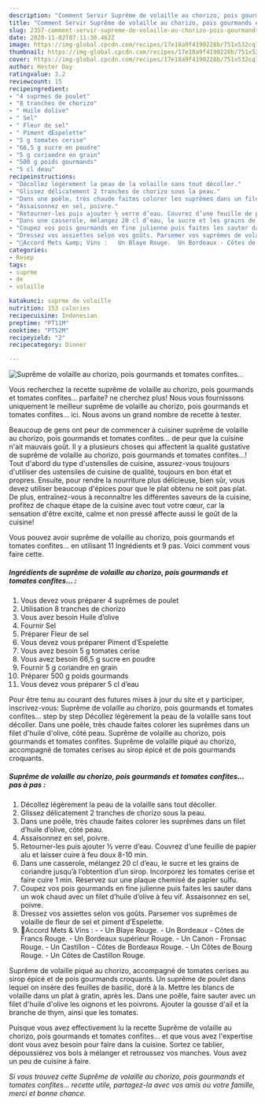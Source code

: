 ```yaml
---
description: "Comment Servir Suprême de volaille au chorizo, pois gourmands et tomates confites…"
title: "Comment Servir Suprême de volaille au chorizo, pois gourmands et tomates confites…"
slug: 2357-comment-servir-supreme-de-volaille-au-chorizo-pois-gourmands-et-tomates-confites
date: 2020-11-02T07:11:30.462Z
image: https://img-global.cpcdn.com/recipes/17e18a9f4190228b/751x532cq70/supreme-de-volaille-au-chorizo-pois-gourmands-et-tomates-confites…-photo-principale-de-la-recette.jpg
thumbnail: https://img-global.cpcdn.com/recipes/17e18a9f4190228b/751x532cq70/supreme-de-volaille-au-chorizo-pois-gourmands-et-tomates-confites…-photo-principale-de-la-recette.jpg
cover: https://img-global.cpcdn.com/recipes/17e18a9f4190228b/751x532cq70/supreme-de-volaille-au-chorizo-pois-gourmands-et-tomates-confites…-photo-principale-de-la-recette.jpg
author: Hester Day
ratingvalue: 3.2
reviewcount: 15
recipeingredient:
- "4 suprmes de poulet"
- "8 tranches de chorizo"
- " Huile dolive"
- " Sel"
- " Fleur de sel"
- " Piment dEspelette"
- "5 g tomates cerise"
- "66,5 g sucre en poudre"
- "5 g coriandre en grain"
- "500 g poids gourmands"
- "5 cl deau"
recipeinstructions:
- "Décollez légèrement la peau de la volaille sans tout décoller."
- "Glissez délicatement 2 tranches de chorizo sous la peau."
- "Dans une poêle, très chaude faites colorer les suprêmes dans un filet d’huile d’olive, côté peau."
- "Assaisonnez en sel, poivre."
- "Retourner-les puis ajouter ½ verre d’eau. Couvrez d’une feuille de papier alu et laisser cuire à feu doux 8-10 min."
- "Dans une casserole, mélangez 20 cl d’eau, le sucre et les grains de coriandre jusqu’à l’obtention d’un sirop. Incorporez les tomates cerise et faire cuire 1 min. Réservez sur une plaque chemisé de papier sulfu."
- "Coupez vos pois gourmands en fine julienne puis faites les sauter dans un wok chaud avec un filet d’huile d’olive à feu vif. Assaisonnez en sel, poivre."
- "Dressez vos assiettes selon vos goûts. Parsemer vos suprêmes de volaille de fleur de sel et piment d’Espelette."
- "🍷Accord Mets &amp; Vins :   Un Blaye Rouge.  Un Bordeaux - Côtes de Francs Rouge.  Un Bordeaux supérieur Rouge.  Un Canon - Fronsac Rouge.  Un Castillon - Côtes de Bordeaux Rouge.  Un Côtes de Bourg Rouge.  Un Côtes de Castillon Rouge."
categories:
- Resep
tags:
- suprme
- de
- volaille

katakunci: suprme de volaille 
nutrition: 153 calories
recipecuisine: Indonesian
preptime: "PT11M"
cooktime: "PT52M"
recipeyield: "2"
recipecategory: Dinner

---
```



![Suprême de volaille au chorizo, pois gourmands et tomates confites…](https://img-global.cpcdn.com/recipes/17e18a9f4190228b/751x532cq70/supreme-de-volaille-au-chorizo-pois-gourmands-et-tomates-confites…-photo-principale-de-la-recette.jpg)

Vous recherchez la recette suprême de volaille au chorizo, pois gourmands et tomates confites… parfaite? ne cherchez plus! Nous vous fournissons uniquement le meilleur suprême de volaille au chorizo, pois gourmands et tomates confites… ici. Nous avons un grand nombre de recette à tester.

Beaucoup de gens ont peur de commencer à cuisiner suprême de volaille au chorizo, pois gourmands et tomates confites… de peur que la cuisine n'ait mauvais goût. Il y a plusieurs choses qui affectent la qualité gustative de suprême de volaille au chorizo, pois gourmands et tomates confites…! Tout d'abord du type d'ustensiles de cuisine, assurez-vous toujours d'utiliser des ustensiles de cuisine de qualité, toujours en bon état et propres. Ensuite, pour rendre la nourriture plus délicieuse, bien sûr, vous devez utiliser beaucoup d'épices pour que le plat obtenu ne soit pas plat. De plus, entraînez-vous à reconnaître les différentes saveurs de la cuisine, profitez de chaque étape de la cuisine avec tout votre cœur, car la sensation d'être excité, calme et non pressé affecte aussi le goût de la cuisine!

<!--inarticleads1-->

Vous pouvez avoir suprême de volaille au chorizo, pois gourmands et tomates confites… en utilisant 11 Ingrédients et 9 pas. Voici comment vous faire cette.

##### Ingrédients de suprême de volaille au chorizo, pois gourmands et tomates confites… :

1. Vous devez vous préparer 4 suprêmes de poulet
1. Utilisation 8 tranches de chorizo
1. Vous avez besoin  Huile d’olive
1. Fournir  Sel
1. Préparer  Fleur de sel
1. Vous devez vous préparer  Piment d’Espelette
1. Vous avez besoin 5 g tomates cerise
1. Vous avez besoin 66,5 g sucre en poudre
1. Fournir 5 g coriandre en grain
1. Préparer 500 g poids gourmands
1. Vous devez vous préparer 5 cl d’eau


Pour être tenu au courant des futures mises à jour du site et y participer, inscrivez-vous: Suprême de volaille au chorizo, pois gourmands et tomates confites… step by step Décollez légèrement la peau de la volaille sans tout décoller. Dans une poêle, très chaude faites colorer les suprêmes dans un filet d&#39;huile d&#39;olive, côté peau. Suprême de volaille au chorizo, pois gourmands et tomates confites. Suprême de volaille piqué au chorizo, accompagné de tomates cerises au sirop épicé et de pois gourmands croquants. 

<!--inarticleads2-->

##### Suprême de volaille au chorizo, pois gourmands et tomates confites… pas à pas :

1. Décollez légèrement la peau de la volaille sans tout décoller.
1. Glissez délicatement 2 tranches de chorizo sous la peau.
1. Dans une poêle, très chaude faites colorer les suprêmes dans un filet d’huile d’olive, côté peau.
1. Assaisonnez en sel, poivre.
1. Retourner-les puis ajouter ½ verre d’eau. Couvrez d’une feuille de papier alu et laisser cuire à feu doux 8-10 min.
1. Dans une casserole, mélangez 20 cl d’eau, le sucre et les grains de coriandre jusqu’à l’obtention d’un sirop. Incorporez les tomates cerise et faire cuire 1 min. Réservez sur une plaque chemisé de papier sulfu.
1. Coupez vos pois gourmands en fine julienne puis faites les sauter dans un wok chaud avec un filet d’huile d’olive à feu vif. Assaisonnez en sel, poivre.
1. Dressez vos assiettes selon vos goûts. Parsemer vos suprêmes de volaille de fleur de sel et piment d’Espelette.
1. 🍷Accord Mets &amp; Vins : -  -  Un Blaye Rouge. -  Un Bordeaux - Côtes de Francs Rouge. -  Un Bordeaux supérieur Rouge. -  Un Canon - Fronsac Rouge. -  Un Castillon - Côtes de Bordeaux Rouge. -  Un Côtes de Bourg Rouge. -  Un Côtes de Castillon Rouge.


Suprême de volaille piqué au chorizo, accompagné de tomates cerises au sirop épicé et de pois gourmands croquants. Un suprême de poulet dans lequel on insère des feuilles de basilic, doré à la. Mettre les blancs de volaille dans un plat à gratin, après les. Dans une poêle, faire sauter avec un filet d&#39;huile d&#39;olive les oignons et les poivrons. Ajouter la gousse d&#39;ail et la branche de thym, ainsi que les tomates. 

<!--inarticleads1-->

<p>
Puisque vous avez effectivement lu la recette Suprême de volaille au chorizo, pois gourmands et tomates confites… et que vous avez l'expertise dont vous avez besoin pour faire dans la cuisine. Sortez ce tablier, dépoussiérez vos bols à mélanger et retroussez vos manches. Vous avez un peu de cuisine à faire.
</p>

<p>
<i>Si vous trouvez cette Suprême de volaille au chorizo, pois gourmands et tomates confites… recette utile, partagez-la avec vos amis ou votre famille, merci et bonne chance.</i>
</p>

